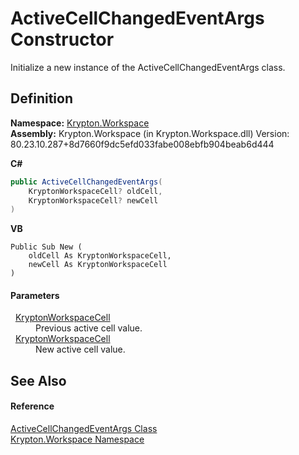# ActiveCellChangedEventArgs Constructor


Initialize a new instance of the ActiveCellChangedEventArgs class.



## Definition
**Namespace:** <a href="0dbf488f-9676-a1e5-a949-1b4bcea03d52.md">Krypton.Workspace</a>  
**Assembly:** Krypton.Workspace (in Krypton.Workspace.dll) Version: 80.23.10.287+8d7660f9dc5efd033fabe008ebfb904beab6d444

**C#**
``` C#
public ActiveCellChangedEventArgs(
	KryptonWorkspaceCell? oldCell,
	KryptonWorkspaceCell? newCell
)
```
**VB**
``` VB
Public Sub New ( 
	oldCell As KryptonWorkspaceCell,
	newCell As KryptonWorkspaceCell
)
```



#### Parameters
<dl><dt>  <a href="b97e121c-fcc0-2249-475a-015f2aa73754.md">KryptonWorkspaceCell</a></dt><dd>Previous active cell value.</dd><dt>  <a href="b97e121c-fcc0-2249-475a-015f2aa73754.md">KryptonWorkspaceCell</a></dt><dd>New active cell value.</dd></dl>

## See Also


#### Reference
<a href="c92ccd11-90fc-4823-0833-703a832ec1e3.md">ActiveCellChangedEventArgs Class</a>  
<a href="0dbf488f-9676-a1e5-a949-1b4bcea03d52.md">Krypton.Workspace Namespace</a>  
